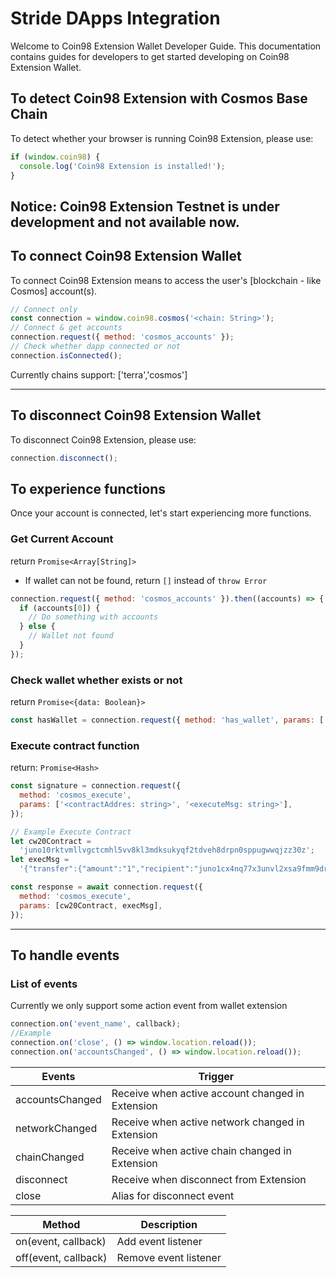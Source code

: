 # Stride DApps Integration

Welcome to Coin98 Extension Wallet Developer Guide. This documentation contains guides for developers to get started developing on Coin98 Extension Wallet.‌

## To detect Coin98 Extension with Cosmos Base Chain

To detect whether your browser is running Coin98 Extension, please use:

```javascript
if (window.coin98) {
  console.log('Coin98 Extension is installed!');
}
```

## Notice: Coin98 Extension Testnet is under development and not available now.

## To connect Coin98 Extension Wallet

To connect Coin98 Extension means to access the user's \[blockchain - like Cosmos] account(s).

```javascript
// Connect only
const connection = window.coin98.cosmos('<chain: String>');
// Connect & get accounts
connection.request({ method: 'cosmos_accounts' });
// Check whether dapp connected or not
connection.isConnected();
```

Currently chains support: \['terra','cosmos']

***

## To disconnect Coin98 Extension Wallet

To disconnect Coin98 Extension, please use:

```javascript
connection.disconnect();
```

## To experience functions

Once your account is connected, let's start experiencing more functions.‌

### Get Current Account

return `Promise<Array[String]>`

* If wallet can not be found, return `[]` instead of `throw Error`

```javascript
connection.request({ method: 'cosmos_accounts' }).then((accounts) => {
  if (accounts[0]) {
    // Do something with accounts
  } else {
    // Wallet not found
  }
});
```

### Check wallet whether exists or not

return `Promise<{data: Boolean}>`

```javascript
const hasWallet = connection.request({ method: 'has_wallet', params: ['<chain>'] });
```

### Execute contract function

return: `Promise<Hash>`

```javascript
const signature = connection.request({
  method: 'cosmos_execute',
  params: ['<contractAddres: string>', '<executeMsg: string>'],
});

// Example Execute Contract
let cw20Contract =
  'juno10rktvmllvgctcmhl5vv8kl3mdksukyqf2tdveh8drpn0sppugwwqjzz30z';
let execMsg =
  '{"transfer":{"amount":"1","recipient":"juno1cx4nq77x3unvl2xsa9fmm9drxkexzkjnzwt2y7"}}';

const response = await connection.request({
  method: 'cosmos_execute',
  params: [cw20Contract, execMsg],
});
```

***

## To handle events

### List of events

Currently we only support some action event from wallet extension

```javascript
connection.on('event_name', callback);
​//Example
connection.on('close', () => window.location.reload());
connection.on('accountsChanged', () => window.location.reload());
```

| Events          | Trigger                                          |
| --------------- | ------------------------------------------------ |
| accountsChanged | Receive when active account changed in Extension |
| networkChanged  | Receive when active network changed in Extension |
| chainChanged    | Receive when active chain changed in Extension   |
| disconnect      | Receive when disconnect from Extension           |
| close           | Alias for disconnect event                       |

| Method               | Description           |
| -------------------- | --------------------- |
| on(event, callback)  | Add event listener    |
| off(event, callback) | Remove event listener |
